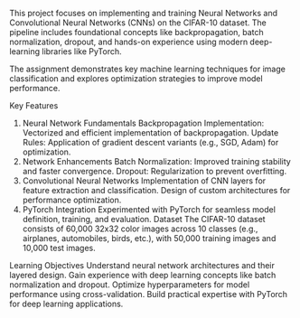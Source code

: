 This project focuses on implementing and training Neural Networks and Convolutional Neural Networks (CNNs) on the CIFAR-10 dataset. The pipeline includes foundational concepts like backpropagation, batch normalization, dropout, and hands-on experience using modern deep-learning libraries like PyTorch.

The assignment demonstrates key machine learning techniques for image classification and explores optimization strategies to improve model performance.

Key Features
1. Neural Network Fundamentals
Backpropagation Implementation: Vectorized and efficient implementation of backpropagation.
Update Rules: Application of gradient descent variants (e.g., SGD, Adam) for optimization.
2. Network Enhancements
Batch Normalization: Improved training stability and faster convergence.
Dropout: Regularization to prevent overfitting.
3. Convolutional Neural Networks
Implementation of CNN layers for feature extraction and classification.
Design of custom architectures for performance optimization.
4. PyTorch Integration
Experimented with PyTorch for seamless model definition, training, and evaluation.
Dataset
The CIFAR-10 dataset consists of 60,000 32x32 color images across 10 classes (e.g., airplanes, automobiles, birds, etc.), with 50,000 training images and 10,000 test images.

Learning Objectives
Understand neural network architectures and their layered design.
Gain experience with deep learning concepts like batch normalization and dropout.
Optimize hyperparameters for model performance using cross-validation.
Build practical expertise with PyTorch for deep learning applications.
